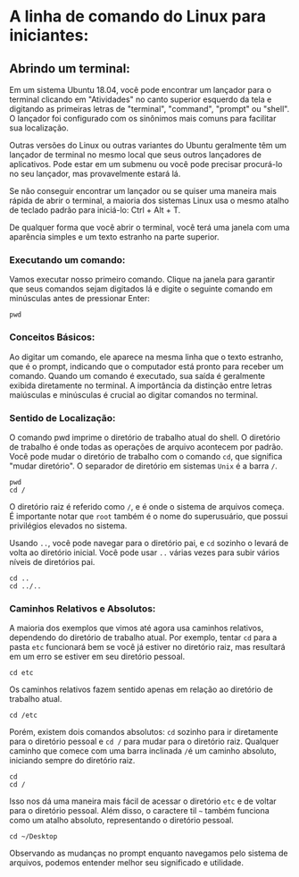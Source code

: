 # A linha de comando do Linux para iniciantes:

## Abrindo um terminal:

Em um sistema Ubuntu 18.04, você pode encontrar um lançador para o terminal clicando em "Atividades" no canto superior esquerdo da tela e digitando as primeiras letras de "terminal", "command", "prompt" ou "shell". O lançador foi configurado com os sinônimos mais comuns para facilitar sua localização.

Outras versões do Linux ou outras variantes do Ubuntu geralmente têm um lançador de terminal no mesmo local que seus outros lançadores de aplicativos. Pode estar em um submenu ou você pode precisar procurá-lo no seu lançador, mas provavelmente estará lá.

Se não conseguir encontrar um lançador ou se quiser uma maneira mais rápida de abrir o terminal, a maioria dos sistemas Linux usa o mesmo atalho de teclado padrão para iniciá-lo: Ctrl + Alt + T.

De qualquer forma que você abrir o terminal, você terá uma janela com uma aparência simples e um texto estranho na parte superior.

### Executando um comando:

Vamos executar nosso primeiro comando. Clique na janela para garantir que seus comandos sejam digitados lá e digite o seguinte comando em minúsculas antes de pressionar Enter:

```
pwd
```

### Conceitos Básicos:
Ao digitar um comando, ele aparece na mesma linha que o texto estranho, que é o prompt, indicando que o computador está pronto para receber um comando. Quando um comando é executado, sua saída é geralmente exibida diretamente no terminal. A importância da distinção entre letras maiúsculas e minúsculas é crucial ao digitar comandos no terminal.

### Sentido de Localização:
O comando pwd imprime o diretório de trabalho atual do shell. O diretório de trabalho é onde todas as operações de arquivo acontecem por padrão. Você pode mudar o diretório de trabalho com o comando `cd`, que significa "mudar diretório". O separador de diretório em sistemas `Unix` é a barra `/`. 

```
pwd
cd /
```

O diretório raiz é referido como `/`, e é onde o sistema de arquivos começa. É importante notar que `root` também é o nome do superusuário, que possui privilégios elevados no sistema. 

Usando `..`, você pode navegar para o diretório pai, e `cd` sozinho o levará de volta ao diretório inicial. Você pode usar `..` várias vezes para subir vários níveis de diretórios pai.

```
cd ..
cd ../..
```

### Caminhos Relativos e Absolutos:

A maioria dos exemplos que vimos até agora usa caminhos relativos, dependendo do diretório de trabalho atual. Por exemplo, tentar `cd` para a pasta `etc` funcionará bem se você já estiver no diretório raiz, mas resultará em um erro se estiver em seu diretório pessoal. 

```
cd etc
```
Os caminhos relativos fazem sentido apenas em relação ao diretório de trabalho atual.

```
cd /etc
```

Porém, existem dois comandos absolutos: `cd` sozinho para ir diretamente para o diretório pessoal e `cd /` para mudar para o diretório raiz. Qualquer caminho que comece com uma barra inclinada `/`é um caminho absoluto, iniciando sempre do diretório raiz.

```
cd
cd /
```

Isso nos dá uma maneira mais fácil de acessar o diretório `etc` e de voltar para o diretório pessoal. Além disso, o caractere til `~` também funciona como um atalho absoluto, representando o diretório pessoal.

```
cd ~/Desktop
```

Observando as mudanças no prompt enquanto navegamos pelo sistema de arquivos, podemos entender melhor seu significado e utilidade.


